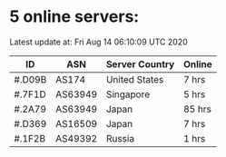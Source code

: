 # 5 online servers:

Latest update at: Fri Aug 14 06:10:09 UTC 2020

| ID | ASN | Server Country | Online |
| -- | --- | -------------- | ------ |
| #.D09B | AS174 | United States | 7 hrs |
| #.7F1D | AS63949 | Singapore | 5 hrs |
| #.2A79 | AS63949 | Japan | 85 hrs |
| #.D369 | AS16509 | Japan | 7 hrs |
| #.1F2B | AS49392 | Russia | 1 hrs |


